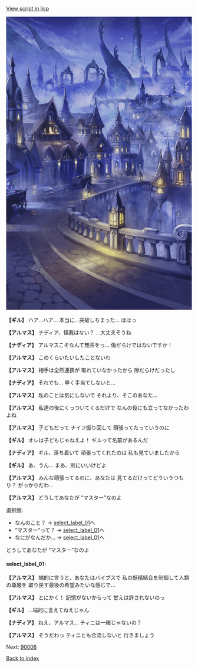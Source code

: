 [View script in lisp](../scripts/100101021.txt)

![101_city_night3.png](../images/backgrounds/101_city_night3.png)

**【ギル】**
ハア…ハア…
本当に…突破しちまった…
ははっ

**【アルマス】**
ナディア、怪我はない？
…大丈夫そうね

**【ナディア】**
アルマスこそなんて無茶をっ…
傷だらけではないですか！

**【アルマス】**
このくらいたいしたことないわ

**【アルマス】**
相手は全然連携が
取れていなかったから
隙だらけだったし

**【ナディア】**
それでも…
早く手当てしないと…

**【アルマス】**
私のことは気にしないで
それより、そこのあなた…

**【アルマス】**
私達の後にくっついてくるだけで
なんの役にも立ってなかったわよね

**【アルマス】**
子どもだって
ナイフ振り回して
頑張ってたっていうのに

**【ギル】**
オレは子どもじゃねえよ！
ギルって名前があるんだ

**【ナディア】**
ギル、落ち着いて
頑張ってくれたのは
私も見ていましたから

**【ギル】**
あ、うん…
まあ、別にいいけどよ

**【アルマス】**
みんな頑張ってるのに、あなたは
見てるだけってどういうつもり？
がっかりだわ…

**【アルマス】**
どうしてあなたが
“マスター”なのよ

選択肢:
- なんのこと？ → [select_label_01](#select_label_01)へ
- “マスター”って？ → [select_label_01](#select_label_01)へ
- なにがなんだか… → [select_label_01](#select_label_01)へ

どうしてあなたが
“マスター”なのよ

#### select_label_01:

**【アルマス】**
端的に言うと、あなたはバイブスで
私の妖精結合を制御して人類の尊厳を
取り戻す最後の希望みたいな感じで…

**【アルマス】**
とにかく！
記憶がないからって
甘えは許されないのっ

**【ギル】**
…端的に言えてねえじゃん

**【ナディア】**
ねえ、アルマス…
ティニは一緒じゃないの？

**【アルマス】**
そうだわっ
ティニとも合流しないと
行きましょう


Next: [90006](90006.md)

[Back to index](index.md)
